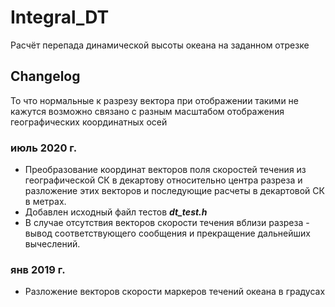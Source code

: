 # Integral_DT 
Расчёт перепада динамической высоты океана на заданном отрезке

## Changelog

То что нормальные к разрезу вектора при отображении такими не кажутся возможно связано с разным масштабом отображения географических координатных осей

### июль 2020 г.

+ Преобразование координат векторов поля скоростей течения из географической СК в декартову относительно центра разреза и разложение этих векторов и последующие расчеты в декартовой СК в метрах.
+ Добавлен исходный файл тестов ***dt_test.h***
+ В случае отсутствия векторов скорости течения вблизи разреза - вывод соответствующего сообщения и прекращение дальнейших вычеслений.

### янв 2019 г.

+ Разложение векторов скорости маркеров течений океана в градусах